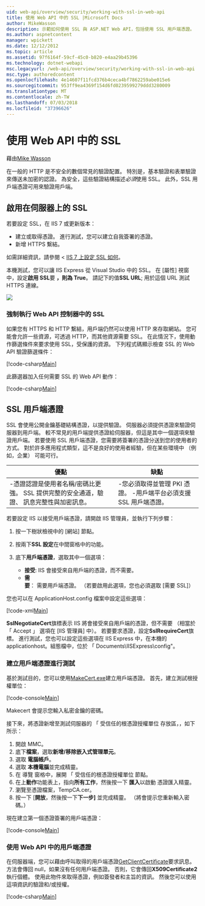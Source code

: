 ```yaml
---
uid: web-api/overview/security/working-with-ssl-in-web-api
title: 使用 Web API 中的 SSL |Microsoft Docs
author: MikeWasson
description: 示範如何使用 SSL 與 ASP.NET Web API，包括使用 SSL 用戶端憑證。
ms.author: aspnetcontent
manager: wpickett
ms.date: 12/12/2012
ms.topic: article
ms.assetid: 97f6164f-59cf-45c0-b820-e4aa29b45396
ms.technology: dotnet-webapi
msc.legacyurl: /web-api/overview/security/working-with-ssl-in-web-api
msc.type: authoredcontent
ms.openlocfilehash: 4e14607f11fcd376b4ceca4bf7862259abe015e6
ms.sourcegitcommit: 953ff9ea4369f154d6fd0239599279ddd3280009
ms.translationtype: MT
ms.contentlocale: zh-TW
ms.lasthandoff: 07/03/2018
ms.locfileid: "37396626"
---
```

<a name="working-with-ssl-in-web-api"></a>使用 Web API 中的 SSL
====================
藉由[Mike Wasson](https://github.com/MikeWasson)

在一般的 HTTP 是不安全的數個常見的驗證配置。 特別是，基本驗證和表單驗證來傳送未加密的認證。 為安全，這些驗證結構描述*必須*使用 SSL。 此外，SSL 用戶端憑證可用來驗證用戶端。

## <a name="enabling-ssl-on-the-server"></a>啟用在伺服器上的 SSL

若要設定 SSL，在 IIS 7 或更新版本：

- 建立或取得憑證。 進行測試，您可以建立自我簽署的憑證。
- 新增 HTTPS 繫結。

如需詳細資訊，請參閱 < [IIS 7 上設定 SSL 如何](https://www.iis.net/learn/manage/configuring-security/how-to-set-up-ssl-on-iis)。

本機測試，您可以讓 IIS Express 從 Visual Studio 中的 SSL。 在 [屬性] 視窗中，設定**啟用 SSL**要 **，則為 True**。 請記下的值**SSL URL**; 用於這個 URL 測試 HTTPS 連線。

![](working-with-ssl-in-web-api/_static/image1.png)

### <a name="enforcing-ssl-in-a-web-api-controller"></a>強制執行 Web API 控制器中的 SSL

如果您有 HTTPS 和 HTTP 繫結，用戶端仍然可以使用 HTTP 來存取網站。 您可能會允許一些資源，可透過 HTTP，而其他資源需要 SSL。 在此情況下，使用動作篩選條件來要求使用 SSL，受保護的資源。 下列程式碼顯示檢查 SSL 的 Web API 驗證篩選條件：

[!code-csharp[Main](working-with-ssl-in-web-api/samples/sample1.cs)]

此篩選器加入任何需要 SSL 的 Web API 動作：

[!code-csharp[Main](working-with-ssl-in-web-api/samples/sample2.cs)]

## <a name="ssl-client-certificates"></a>SSL 用戶端憑證

SSL 會使用公開金鑰基礎結構憑證，以提供驗證。 伺服器必須提供憑證來驗證伺服器到用戶端。 較不常見的用戶端提供憑證給伺服器，但這是其中一個選項來驗證用戶端。 若要使用 SSL 用戶端憑證，您需要將簽署的憑證分送到您的使用者的方式。 對於許多應用程式類型，這不是良好的使用者經驗，但在某些環境中 （例如，企業） 可能可行。

| 優點 | 缺點 |
| --- | --- |
| -憑證認證是使用者名稱/密碼比更強。 SSL 提供完整的安全通道，驗證、 訊息完整性與加密訊息。 | -您必須取得並管理 PKI 憑證。 -用戶端平台必須支援 SSL 用戶端憑證。 |

若要設定 IIS 以接受用戶端憑證，請開啟 IIS 管理員，並執行下列步驟：

1. 按一下樹狀檢視中的 [網站] 節點。
2. 按兩下**SSL 設定**在中間窗格中的功能。
3. 底下**用戶端憑證**，選取其中一個選項： 

    - **接受**: IIS 會接受來自用戶端的憑證，而不需要。
    - **需要**： 需要用戶端憑證。 （若要啟用此選項，您也必須選取 [需要 SSL]）

您也可以在 ApplicationHost.config 檔案中設定這些選項：

[!code-xml[Main](working-with-ssl-in-web-api/samples/sample3.xml)]

**SslNegotiateCert**旗標表示 IIS 將會接受來自用戶端的憑證，但不需要 （相當於 「 Accept 」 選項在 [IIS 管理員] 中）。 若要要求憑證，設定**SslRequireCert**旗標。 進行測試，您也可以設定這些選項在 IIS Express 中，在本機的 applicationhost。組態檔中，位於 「 Documents\IISExpress\config"。

### <a name="creating-a-client-certificate-for-testing"></a>建立用戶端憑證進行測試

基於測試目的，您可以使用[MakeCert.exe](https://msdn.microsoft.com/library/bfsktky3.aspx)建立用戶端憑證。 首先，建立測試根授權單位：

[!code-console[Main](working-with-ssl-in-web-api/samples/sample4.cmd)]

Makecert 會提示您輸入私密金鑰的密碼。

接下來，將憑證新增至測試伺服器的 「 受信任的根憑證授權單位 存放區，，如下所示：

1. 開啟 MMC。
2. 底下**檔案**，選取**新增/移除嵌入式管理單元**。
3. 選取 **電腦帳戶**。
4. 選取 **本機電腦**並完成精靈。
5. 在 導覽 窗格中，展開 「 受信任的根憑證授權單位 節點。
6. 在上**動作**功能表上，指向**所有工作**，然後按一下 **匯入**以啟動 憑證匯入精靈。
7. 瀏覽至憑證檔案，TempCA.cer。
8. 按一下 [**開放**，然後按一下**下一步]** 並完成精靈。 （將會提示您重新輸入密碼。）

現在建立第一個憑證簽署的用戶端憑證：

[!code-console[Main](working-with-ssl-in-web-api/samples/sample5.cmd)]

### <a name="using-client-certificates-in-web-api"></a>使用 Web API 中的用戶端憑證

在伺服器端，您可以藉由呼叫取得的用戶端憑證[GetClientCertificate](https://msdn.microsoft.com/library/system.net.http.httprequestmessageextensions.getclientcertificate.aspx)要求訊息。 方法會傳回 null，如果沒有任何用戶端憑證。 否則，它會傳回**X509Certificate2**執行個體。 使用此物件來取得憑證，例如簽發者和主旨的資訊。 然後您可以使用這項資訊的驗證和/或授權。

[!code-csharp[Main](working-with-ssl-in-web-api/samples/sample6.cs)]
